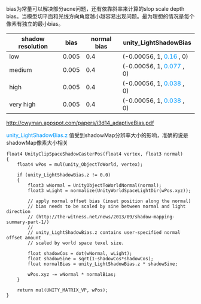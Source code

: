 
bias为常量可以解决部分acne问题，还有依靠斜率来计算的slop scale depth bias。当模型切平面和光线方向角度越小越容易出现问题。最为理想的情况是每个像素有独立的最小bias。

| shadow resolution | bias  | normal bias | unity_LightShadowBias   |
| ----------------- | ----- | ----------- | ----------------------- |
| low               | 0.005 | 0.4         | (-0.00056, 1, <font color=#0099ff>0.16</font> , 0)  |
| medium            | 0.005 | 0.4         | (-0.00056, 1, <font color=#0099ff>0.077</font> , 0) |
| high              | 0.005 | 0.4         | (-0.00056, 1, <font color=#0099ff>0.038</font> , 0) |
| very high         | 0.005 | 0.4         | (-0.00056, 1, <font color=#0099ff>0.038</font> , 0) |



http://cwyman.appspot.com/papers/i3d14_adaptiveBias.pdf

<font color=#0099ff>unity_LightShadowBias.z</font>  值受到shadowMap分辨率大小的影响，准确的说是shadowMap像素大小相关

```
float4 UnityClipSpaceShadowCasterPos(float4 vertex, float3 normal)
{
    float4 wPos = mul(unity_ObjectToWorld, vertex);

    if (unity_LightShadowBias.z != 0.0)
    {
        float3 wNormal = UnityObjectToWorldNormal(normal);
        float3 wLight = normalize(UnityWorldSpaceLightDir(wPos.xyz));

        // apply normal offset bias (inset position along the normal)
        // bias needs to be scaled by sine between normal and light direction
        // (http://the-witness.net/news/2013/09/shadow-mapping-summary-part-1/)
        //
        // unity_LightShadowBias.z contains user-specified normal offset amount
        // scaled by world space texel size.

        float shadowCos = dot(wNormal, wLight);
        float shadowSine = sqrt(1-shadowCos*shadowCos);
        float normalBias = unity_LightShadowBias.z * shadowSine;

        wPos.xyz -= wNormal * normalBias;
    }

    return mul(UNITY_MATRIX_VP, wPos);
}
```